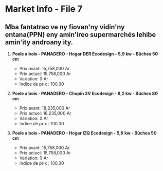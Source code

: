 # Market Info - File 7

## Mba fantatrao ve ny fiovan'ny vidin'ny entana(PPN) eny amin'ireo supermarchés lehibe amin'ity androany ity.

1. **Poele a bois - PANADERO - Hogar DER Ecodesign - 5,9 kw - Bûches 50 cm**
   - Prix avant: 15,758,000 Ar
   - Prix actuel: 15,758,000 Ar
   - Variation: 0 Ar
   - Indice de prix : 100.00

2. **Poele a bois - PANADERO - Chopin 3V Ecodesign - 8,2 kw - Bûches 80 cm**
   - Prix avant: 18,235,000 Ar
   - Prix actuel: 18,235,000 Ar
   - Variation: 0 Ar
   - Indice de prix : 100.00

3. **Poele a bois - PANADERO - Hogar IZQ Ecodesign - 5,9 kw - Bûches 50 cm**
   - Prix avant: 15,758,000 Ar
   - Prix actuel: 15,758,000 Ar
   - Variation: 0 Ar
   - Indice de prix : 100.00


